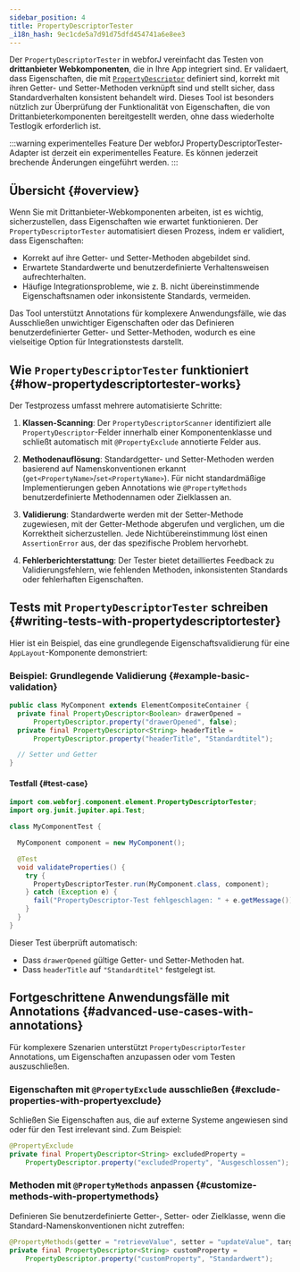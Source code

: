 ```yaml
---
sidebar_position: 4
title: PropertyDescriptorTester
_i18n_hash: 9ec1cde5a7d91d75dfd454741a6e8ee3
---
```

<DocChip chip='since' label='23.06' />
<DocChip chip='experimental' />
<JavadocLink type="foundation" location="com/webforj/component/element/PropertyDescriptorTester" top='true'/>

Der `PropertyDescriptorTester` in webforJ vereinfacht das Testen von **drittanbieter Webkomponenten**, die in Ihre App integriert sind. Er validaert, dass Eigenschaften, die mit [`PropertyDescriptor`](https://javadoc.io/doc/com.webforj/webforj-foundation/latest/com/webforj/component/element/PropertyDescriptor.html) definiert sind, korrekt mit ihren Getter- und Setter-Methoden verknüpft sind und stellt sicher, dass Standardverhalten konsistent behandelt wird. Dieses Tool ist besonders nützlich zur Überprüfung der Funktionalität von Eigenschaften, die von Drittanbieterkomponenten bereitgestellt werden, ohne dass wiederholte Testlogik erforderlich ist.

:::warning experimentelles Feature
Der webforJ PropertyDescriptorTester-Adapter ist derzeit ein experimentelles Feature. Es können jederzeit brechende Änderungen eingeführt werden.
:::

## Übersicht {#overview}

Wenn Sie mit Drittanbieter-Webkomponenten arbeiten, ist es wichtig, sicherzustellen, dass Eigenschaften wie erwartet funktionieren. Der `PropertyDescriptorTester` automatisiert diesen Prozess, indem er validiert, dass Eigenschaften:
- Korrekt auf ihre Getter- und Setter-Methoden abgebildet sind.
- Erwartete Standardwerte und benutzerdefinierte Verhaltensweisen aufrechterhalten.
- Häufige Integrationsprobleme, wie z. B. nicht übereinstimmende Eigenschaftsnamen oder inkonsistente Standards, vermeiden.

Das Tool unterstützt Annotations für komplexere Anwendungsfälle, wie das Ausschließen unwichtiger Eigenschaften oder das Definieren benutzerdefinierter Getter- und Setter-Methoden, wodurch es eine vielseitige Option für Integrationstests darstellt.

## Wie `PropertyDescriptorTester` funktioniert {#how-propertydescriptortester-works}

Der Testprozess umfasst mehrere automatisierte Schritte:

1. **Klassen-Scanning**: 
   Der `PropertyDescriptorScanner` identifiziert alle `PropertyDescriptor`-Felder innerhalb einer Komponentenklasse und schließt automatisch mit `@PropertyExclude` annotierte Felder aus.

2. **Methodenauflösung**:
   Standardgetter- und Setter-Methoden werden basierend auf Namenskonventionen erkannt (`get<PropertyName>`/`set<PropertyName>`). Für nicht standardmäßige Implementierungen geben Annotations wie `@PropertyMethods` benutzerdefinierte Methodennamen oder Zielklassen an.

3. **Validierung**:
   Standardwerte werden mit der Setter-Methode zugewiesen, mit der Getter-Methode abgerufen und verglichen, um die Korrektheit sicherzustellen. Jede Nichtübereinstimmung löst einen `AssertionError` aus, der das spezifische Problem hervorhebt.

4. **Fehlerberichterstattung**:
   Der Tester bietet detailliertes Feedback zu Validierungsfehlern, wie fehlenden Methoden, inkonsistenten Standards oder fehlerhaften Eigenschaften.

## Tests mit `PropertyDescriptorTester` schreiben {#writing-tests-with-propertydescriptortester}

Hier ist ein Beispiel, das eine grundlegende Eigenschaftsvalidierung für eine `AppLayout`-Komponente demonstriert:

### Beispiel: Grundlegende Validierung {#example-basic-validation}

```java title="MyComponent.java"
public class MyComponent extends ElementCompositeContainer {
  private final PropertyDescriptor<Boolean> drawerOpened =
      PropertyDescriptor.property("drawerOpened", false);
  private final PropertyDescriptor<String> headerTitle =
      PropertyDescriptor.property("headerTitle", "Standardtitel");

  // Setter und Getter
}
```

#### Testfall {#test-case}

```java title="MyComponentTest.java"
import com.webforj.component.element.PropertyDescriptorTester;
import org.junit.jupiter.api.Test;

class MyComponentTest {

  MyComponent component = new MyComponent();

  @Test
  void validateProperties() {
    try {
      PropertyDescriptorTester.run(MyComponent.class, component);
    } catch (Exception e) {
      fail("PropertyDescriptor-Test fehlgeschlagen: " + e.getMessage());
    }
  }
}
```

Dieser Test überprüft automatisch:
- Dass `drawerOpened` gültige Getter- und Setter-Methoden hat.
- Dass `headerTitle` auf `"Standardtitel"` festgelegt ist.

## Fortgeschrittene Anwendungsfälle mit Annotations {#advanced-use-cases-with-annotations}

Für komplexere Szenarien unterstützt `PropertyDescriptorTester` Annotations, um Eigenschaften anzupassen oder vom Testen auszuschließen.

### Eigenschaften mit `@PropertyExclude` ausschließen {#exclude-properties-with-propertyexclude}

Schließen Sie Eigenschaften aus, die auf externe Systeme angewiesen sind oder für den Test irrelevant sind. Zum Beispiel:

```java
@PropertyExclude
private final PropertyDescriptor<String> excludedProperty =
    PropertyDescriptor.property("excludedProperty", "Ausgeschlossen");
```

### Methoden mit `@PropertyMethods` anpassen {#customize-methods-with-propertymethods}

Definieren Sie benutzerdefinierte Getter-, Setter- oder Zielklasse, wenn die Standard-Namenskonventionen nicht zutreffen:

```java
@PropertyMethods(getter = "retrieveValue", setter = "updateValue", target = InnerClass.class)
private final PropertyDescriptor<String> customProperty =
    PropertyDescriptor.property("customProperty", "Standardwert");
```
